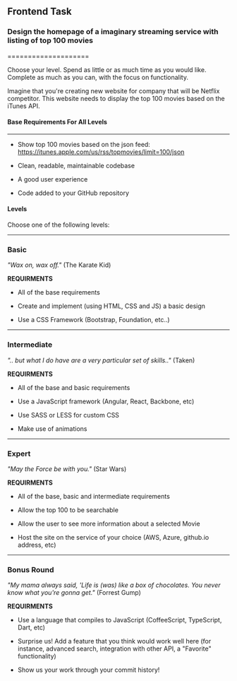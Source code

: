 ## Frontend Task

### Design the homepage of a imaginary streaming service with listing of top 100 movies

====================



Choose your level. Spend as little or as much time as you would like. Complete as much as you can, with the focus on functionality.



Imagine that you're creating new website for company that will be Netflix competitor. This website needs to display the top 100 movies based on the iTunes API.



#### Base Requirements For All Levels

-------

- Show top 100 movies based on the json feed: https://itunes.apple.com/us/rss/topmovies/limit=100/json

- Clean, readable, maintainable codebase

- A good user experience

- Code added to your GitHub repository





#### Levels



Choose one of the following levels:



-------

### Basic



*"Wax on, wax off."* (The Karate Kid)

**REQUIRMENTS**

* All of the base requirements

+ Create and implement (using HTML, CSS and JS) a basic design 

+ Use a CSS Framework (Bootstrap, Foundation, etc..)





-------

### Intermediate



*".. but what I do have are a very particular set of skills.."* (Taken)

**REQUIRMENTS**

* All of the base and basic requirements

+ Use a JavaScript framework (Angular, React, Backbone, etc)

+ Use SASS or LESS for custom CSS

+ Make use of animations





-------

### Expert



*"May the Force be with you."* (Star Wars)



**REQUIRMENTS**

* All of the base, basic and intermediate requirements

+ Allow the top 100 to be searchable 

+ Allow the user to see more information about a selected Movie

+ Host the site on the service of your choice (AWS, Azure, github.io address, etc)





-------

### Bonus Round



*"My mama always said, 'Life is (was) like a box of chocolates. You never know what you're gonna get."* (Forrest Gump)



**REQUIRMENTS**

+ Use a language that compiles to JavaScript (CoffeeScript, TypeScript, Dart, etc)

+ Surprise us! Add a feature that you think would work well here (for instance, advanced search, integration with other API, a "Favorite" functionality)

+ Show us your work through your commit history!

